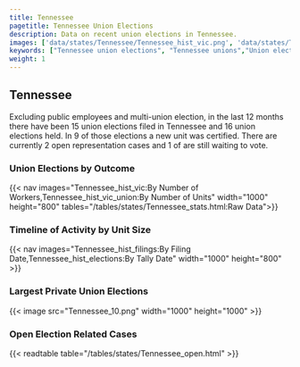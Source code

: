 ```yaml
---
title: Tennessee
pagetitle: Tennessee Union Elections
description: Data on recent union elections in Tennessee.
images: ['data/states/Tennessee/Tennessee_hist_vic.png', 'data/states/Tennessee/Tennessee_hist_size.png', 'data/states/Tennessee/Tennessee_10.png']
keywords: ["Tennessee union elections", "Tennessee unions","Union elections"]
weight: 1
---
```

##  Tennessee

Excluding public employees and multi-union election, in the last 12 months there have been 15 union elections filed in Tennessee and 16 union elections held. In 9 of those elections a new unit was certified. There are currently 2 open representation cases and 1 of are still waiting to vote.

### Union Elections by Outcome
{{< nav images="Tennessee_hist_vic:By Number of Workers,Tennessee_hist_vic_union:By Number of Units" width="1000" height="800" tables="/tables/states/Tennessee_stats.html:Raw Data">}}

### Timeline of Activity by Unit Size
{{< nav images="Tennessee_hist_filings:By Filing Date,Tennessee_hist_elections:By Tally Date" width="1000" height="800" >}}

### Largest Private Union Elections
{{< image src="Tennessee_10.png" width="1000" height="1000"  >}}

### Open Election Related Cases
{{< readtable table="/tables/states/Tennessee_open.html" >}}

